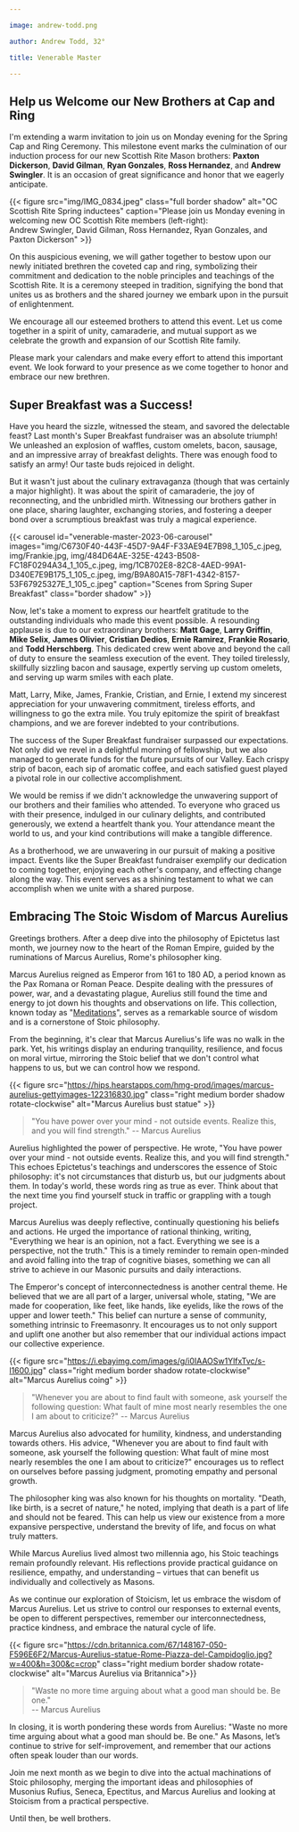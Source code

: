 ```yaml
---

image: andrew-todd.png

author: Andrew Todd, 32°

title: Venerable Master

---
```


## Help us Welcome our New Brothers at Cap and Ring

I'm extending a warm invitation to join us on Monday evening for the Spring Cap and Ring Ceremony. This milestone event marks the culmination of our induction process for our new Scottish Rite Mason brothers: **Paxton Dickerson**, **David Gilman**, **Ryan Gonzales**, **Ross Hernandez**, and **Andrew Swingler**. It is an occasion of great significance and honor that we eagerly anticipate.

{{< figure src="img/IMG_0834.jpeg" class="full border shadow" alt="OC Scottish Rite Spring inductees" caption="Please join us Monday evening in welcoming new OC Scottish Rite members (left-right):<br>Andrew Swingler, David Gilman, Ross Hernandez, Ryan Gonzales, and Paxton Dickerson" >}}

On this auspicious evening, we will gather together to bestow upon our newly initiated brethren the coveted cap and ring, symbolizing their commitment and dedication to the noble principles and teachings of the Scottish Rite. It is a ceremony steeped in tradition, signifying the bond that unites us as brothers and the shared journey we embark upon in the pursuit of enlightenment.

We encourage all our esteemed brothers to attend this event. Let us come together in a spirit of unity, camaraderie, and mutual support as we celebrate the growth and expansion of our Scottish Rite family.

Please mark your calendars and make every effort to attend this important event. We look forward to your presence as we come together to honor and embrace our new brethren.

## Super Breakfast was a Success!

Have you heard the sizzle, witnessed the steam, and savored the delectable feast? Last month's Super Breakfast fundraiser was an absolute triumph! We unleashed an explosion of waffles, custom omelets, bacon, sausage, and an impressive array of breakfast delights. There was enough food to satisfy an army! Our taste buds rejoiced in delight.

But it wasn't just about the culinary extravaganza (though that was certainly a major highlight). It was about the spirit of camaraderie, the joy of reconnecting, and the unbridled mirth. Witnessing our brothers gather in one place, sharing laughter, exchanging stories, and fostering a deeper bond over a scrumptious breakfast was truly a magical experience.

{{< carousel id="venerable-master-2023-06-carousel" images="img/C6730F40-443F-45D7-9A4F-F33AE94E7B98_1_105_c.jpeg, img/Frankie.jpg, img/484D64AE-325E-4243-B508-FC18F0294A34_1_105_c.jpeg, img/1CB702E8-82C8-4AED-99A1-D340E7E9B175_1_105_c.jpeg, img/B9A80A15-78F1-4342-8157-53F67925327E_1_105_c.jpeg" caption="Scenes from Spring Super Breakfast" class="border shadow" >}}

Now, let's take a moment to express our heartfelt gratitude to the outstanding individuals who made this event possible. A resounding applause is due to our extraordinary brothers: **Matt Gage**, **Larry Griffin**, **Mike Selix**, **James Olivier**, **Cristian Dedios**, **Ernie Ramirez**, **Frankie Rosario**, and **Todd Herschberg**. This dedicated crew went above and beyond the call of duty to ensure the seamless execution of the event. They toiled tirelessly, skillfully sizzling bacon and sausage, expertly serving up custom omelets, and serving up warm smiles with each plate.

Matt, Larry, Mike, James, Frankie, Cristian, and Ernie, I extend my sincerest appreciation for your unwavering commitment, tireless efforts, and willingness to go the extra mile. You truly epitomize the spirit of breakfast champions, and we are forever indebted to your contributions.

The success of the Super Breakfast fundraiser surpassed our expectations. Not only did we revel in a delightful morning of fellowship, but we also managed to generate funds for the future pursuits of our Valley. Each crispy strip of bacon, each sip of aromatic coffee, and each satisfied guest played a pivotal role in our collective accomplishment.

We would be remiss if we didn't acknowledge the unwavering support of our brothers and their families who attended. To everyone who graced us with their presence, indulged in our culinary delights, and contributed generously, we extend a heartfelt thank you. Your attendance meant the world to us, and your kind contributions will make a tangible difference.

As a brotherhood, we are unwavering in our pursuit of making a positive impact. Events like the Super Breakfast fundraiser exemplify our dedication to coming together, enjoying each other's company, and effecting change along the way. This event serves as a shining testament to what we can accomplish when we unite with a shared purpose.

## Embracing The Stoic Wisdom of Marcus Aurelius

Greetings brothers. After a deep dive into the philosophy of Epictetus last month, we journey now to the heart of the Roman Empire, guided by the ruminations of Marcus Aurelius, Rome's philosopher king.

Marcus Aurelius reigned as Emperor from 161 to 180 AD, a period known as the Pax Romana or Roman Peace. Despite dealing with the pressures of power, war, and a devastating plague, Aurelius still found the time and energy to jot down his thoughts and observations on life. This collection, known today as "[Meditations](https://a.co/d/aynz40N)", serves as a remarkable source of wisdom and is a cornerstone of Stoic philosophy.

From the beginning, it's clear that Marcus Aurelius's life was no walk in the park. Yet, his writings display an enduring tranquility, resilience, and focus on moral virtue, mirroring the Stoic belief that we don't control what happens to us, but we can control how we respond.

{{< figure src="https://hips.hearstapps.com/hmg-prod/images/marcus-aurelius-gettyimages-122316830.jpg" class="right medium border shadow rotate-clockwise" alt="Marcus Aurelius bust statue" >}}


> "You have power over your mind - not outside events. Realize this, and you will find strength." -- Marcus Aurelius

Aurelius highlighted the power of perspective. He wrote, "You have power over your mind - not outside events. Realize this, and you will find strength." This echoes Epictetus's teachings and underscores the essence of Stoic philosophy: it's not circumstances that disturb us, but our judgments about them. In today's world, these words ring as true as ever. Think about that the next time you find yourself stuck in traffic or grappling with a tough project.

Marcus Aurelius was deeply reflective, continually questioning his beliefs and actions. He urged the importance of rational thinking, writing, "Everything we hear is an opinion, not a fact. Everything we see is a perspective, not the truth." This is a timely reminder to remain open-minded and avoid falling into the trap of cognitive biases, something we can all strive to achieve in our Masonic pursuits and daily interactions.

The Emperor's concept of interconnectedness is another central theme. He believed that we are all part of a larger, universal whole, stating, "We are made for cooperation, like feet, like hands, like eyelids, like the rows of the upper and lower teeth." This belief can nurture a sense of community, something intrinsic to Freemasonry. It encourages us to not only support and uplift one another but also remember that our individual actions impact our collective experience.

{{< figure src="https://i.ebayimg.com/images/g/i0IAAOSw1YlfxTvc/s-l1600.jpg" class="right medium border shadow rotate-clockwise" alt="Marcus Aurelius coing" >}}

> "Whenever you are about to find fault with someone, ask yourself the following question: What fault of mine most nearly resembles the one I am about to criticize?" -- Marcus Aurelius

Marcus Aurelius also advocated for humility, kindness, and understanding towards others. His advice, "Whenever you are about to find fault with someone, ask yourself the following question: What fault of mine most nearly resembles the one I am about to criticize?" encourages us to reflect on ourselves before passing judgment, promoting empathy and personal growth.

The philosopher king was also known for his thoughts on mortality. "Death, like birth, is a secret of nature," he noted, implying that death is a part of life and should not be feared. This can help us view our existence from a more expansive perspective, understand the brevity of life, and focus on what truly matters.

While Marcus Aurelius lived almost two millennia ago, his Stoic teachings remain profoundly relevant. His reflections provide practical guidance on resilience, empathy, and understanding – virtues that can benefit us individually and collectively as Masons.

As we continue our exploration of Stoicism, let us embrace the wisdom of Marcus Aurelius. Let us strive to control our responses to external events, be open to different perspectives, remember our interconnectedness, practice kindness, and embrace the natural cycle of life.

{{< figure src="https://cdn.britannica.com/67/148167-050-F596E6F2/Marcus-Aurelius-statue-Rome-Piazza-del-Campidoglio.jpg?w=400&h=300&c=crop" class="right medium border shadow rotate-clockwise" alt="Marcus Aurelius via Britannica">}}

> "Waste no more time arguing about what a good man should be. Be one." <br> -- Marcus Aurelius

In closing, it is worth pondering these words from Aurelius: "Waste no more time arguing about what a good man should be. Be one." As Masons, let’s continue to strive for self-improvement, and remember that our actions often speak louder than our words.

Join me next month as we begin to dive into the actual machinations of Stoic philosophy, merging the important ideas and philosophies of Musonius Rufius, Seneca, Epectitus, and Marcus Aurelius and looking at Stoicism from a practical perspective.

Until then, be well brothers.